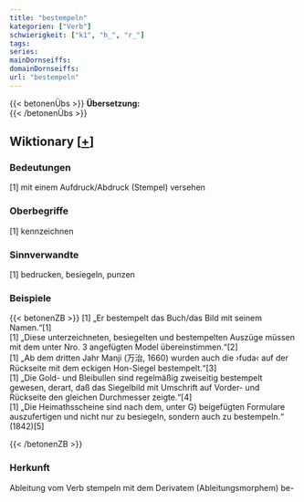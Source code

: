 ```yaml
---
title: "bestempeln"
kategorien: ["Verb"]
schwierigkeit: ["k1", "h_", "r_"]
tags:
series:
mainDornseiffs:
domainDornseiffs:
url: "bestempeln"
---
```


{{< betonenÜbs >}}
**Übersetzung:**  
{{< /betonenÜbs >}}

## Wiktionary [[+](https://de.wiktionary.org/wiki/bestempeln)]

### Bedeutungen
[1] mit einem Aufdruck/Abdruck (Stempel) versehen  

### Oberbegriffe
[1] kennzeichnen  

### Sinnverwandte
[1] bedrucken, besiegeln, punzen  

### Beispiele
{{< betonenZB >}}
[1] „Er bestempelt das Buch/das Bild mit seinem Namen.“[1]  
[1] „Diese unterzeichneten, besiegelten und bestempelten Auszüge müssen mit dem unter Nro. 3 angefügten Model übereinstimmen.“[2]  
[1] „Ab dem dritten Jahr Manji (万治, 1660) wurden auch die ›fuda‹ auf der Rückseite mit dem eckigen Hon-Siegel bestempelt.“[3]  
[1] „Die Gold- und Bleibullen sind regelmäßig zweiseitig bestempelt gewesen, derart, daß das Siegelbild mit Umschrift auf Vorder- und Rückseite den gleichen Durchmesser zeigte.“[4]  
[1] „Die Heimathsscheine sind nach dem, unter G) beigefügten Formulare auszufertigen und nicht nur zu besiegeln, sondern auch zu bestempeln.“ (1842)[5]  

{{< /betonenZB >}}
### Herkunft
Ableitung vom Verb stempeln mit dem Derivatem (Ableitungsmorphem) be-  


